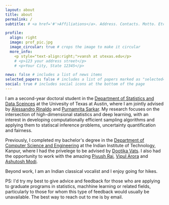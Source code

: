 ```yaml
---
layout: about
title: about
permalink: /
subtitle: # <a href='#'>Affiliations</a>. Address. Contacts. Motto. Etc.

profile:
  align: right
  image: prof_pic.jpg
  image_circular: true # crops the image to make it circular
  more_info: 
    <p style="text-align:right;">vansh at utexas.edu</p>
    # <p>123 your address street</p>
    # <p>Your City, State 12345</p>

news: false # includes a list of news items
selected_papers: false # includes a list of papers marked as "selected={true}"
social: true # includes social icons at the bottom of the page
---
```

I am a second-year doctoral student in the [Department of Statistics and Data Sceinces](https://stat.utexas.edu/) at the Univesity of Texas at Austin, where I am jointly advised by [Alessandro Rinaldo](https://arinaldo.github.io/) and [Purnamrita Sarkar](https://psarkar.github.io/). My research focuses on the intersection of high-dimensional statistics and deep learning, with an interest in developing computationally efficient sampling algorithms and applying them to statiscal inference problems, uncertainty quantification and fairness.

Previously, I completed my bachelor's degree in the [Department of Computer Science and Engineering](https://cse.iitk.ac.in/) at the Indian Institute of Technology, Kanpur, where I had the privelege to be advised by [Dootika Vats](https://dvats.github.io/). I also had the opportunity to work with the amazing [Piyush Rai](https://www.cse.iitk.ac.in/users/piyush/), [Vipul Arora](https://vipular.github.io/) and [Ashutosh Modi](https://ashutosh-modi.github.io/).

Beyond work, I am an Indian classical vocalist and I enjoy going for hikes. 

PS: I'd try my best to give advice and feedback for those who are applying to graduate programs in statistics, machhine learning or related fields, particularly to those for whom this type of feedback would usually be unavailable. The best way to reach out to me is by email.
